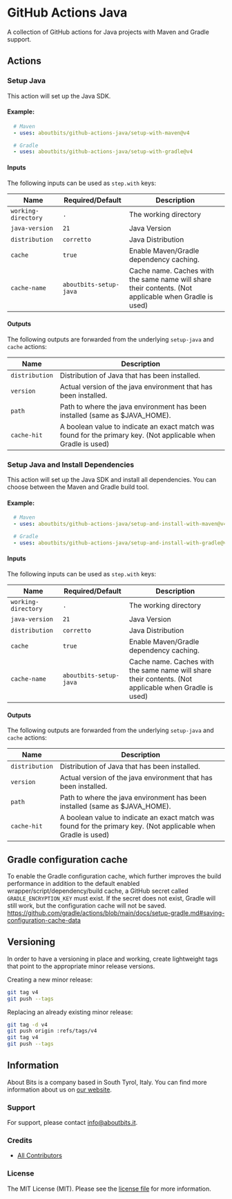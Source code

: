 # GitHub Actions Java

A collection of GitHub actions for Java projects with Maven and Gradle support.

## Actions

### Setup Java

This action will set up the Java SDK.

#### Example:

```yaml
  # Maven
  - uses: aboutbits/github-actions-java/setup-with-maven@v4

  # Gradle
  - uses: aboutbits/github-actions-java/setup-with-gradle@v4
```

#### Inputs

The following inputs can be used as `step.with` keys:

| Name                | Required/Default       | Description                                                                                           |
|---------------------|------------------------|-------------------------------------------------------------------------------------------------------|
| `working-directory` | `.`                    | The working directory                                                                                 |
| `java-version`      | `21`                   | Java Version                                                                                          |
| `distribution`      | `corretto`             | Java Distribution                                                                                     |
| `cache`             | `true`                 | Enable Maven/Gradle dependency caching.                                                               |
| `cache-name`        | `aboutbits-setup-java` | Cache name. Caches with the same name will share their contents. (Not applicable when Gradle is used) |

#### Outputs

The following outputs are forwarded from the underlying `setup-java` and `cache` actions:

| Name           | Description                                                                                                    |
|----------------|----------------------------------------------------------------------------------------------------------------|
| `distribution` | Distribution of Java that has been installed.                                                                  |
| `version`      | Actual version of the java environment that has been installed.                                                |
| `path`         | Path to where the java environment has been installed (same as $JAVA_HOME).                                    |
| `cache-hit`    | A boolean value to indicate an exact match was found for the primary key. (Not applicable when Gradle is used) |

### Setup Java and Install Dependencies

This action will set up the Java SDK and install all dependencies.
You can choose between the Maven and Gradle build tool.

#### Example:

```yaml
  # Maven
  - uses: aboutbits/github-actions-java/setup-and-install-with-maven@v4

  # Gradle
  - uses: aboutbits/github-actions-java/setup-and-install-with-gradle@v4
```

#### Inputs

The following inputs can be used as `step.with` keys:

| Name                | Required/Default       | Description                                                                                           |
|---------------------|------------------------|-------------------------------------------------------------------------------------------------------|
| `working-directory` | `.`                    | The working directory                                                                                 |
| `java-version`      | `21`                   | Java Version                                                                                          |
| `distribution`      | `corretto`             | Java Distribution                                                                                     |
| `cache`             | `true`                 | Enable Maven/Gradle dependency caching.                                                               |
| `cache-name`        | `aboutbits-setup-java` | Cache name. Caches with the same name will share their contents. (Not applicable when Gradle is used) |

#### Outputs

The following outputs are forwarded from the underlying `setup-java` and `cache` actions:

| Name           | Description                                                                                                    |
|----------------|----------------------------------------------------------------------------------------------------------------|
| `distribution` | Distribution of Java that has been installed.                                                                  |
| `version`      | Actual version of the java environment that has been installed.                                                |
| `path`         | Path to where the java environment has been installed (same as $JAVA_HOME).                                    |
| `cache-hit`    | A boolean value to indicate an exact match was found for the primary key. (Not applicable when Gradle is used) |

## Gradle configuration cache

To enable the Gradle configuration cache, which further improves the build performance in addition to the default enabled wrapper/script/dependency/build cache, a GitHub secret called `GRADLE_ENCRYPTION_KEY` must exist.
If the secret does not exist, Gradle will still work, but the configuration cache will not be saved.
https://github.com/gradle/actions/blob/main/docs/setup-gradle.md#saving-configuration-cache-data

## Versioning

In order to have a versioning in place and working, create lightweight tags that point to the appropriate minor release
versions.

Creating a new minor release:

```bash
git tag v4
git push --tags
```

Replacing an already existing minor release:

```bash
git tag -d v4
git push origin :refs/tags/v4
git tag v4
git push --tags
```

## Information

About Bits is a company based in South Tyrol, Italy. You can find more information about us
on [our website](https://aboutbits.it).

### Support

For support, please contact [info@aboutbits.it](mailto:info@aboutbits.it).

### Credits

- [All Contributors](../../contributors)

### License

The MIT License (MIT). Please see the [license file](license.md) for more information.
